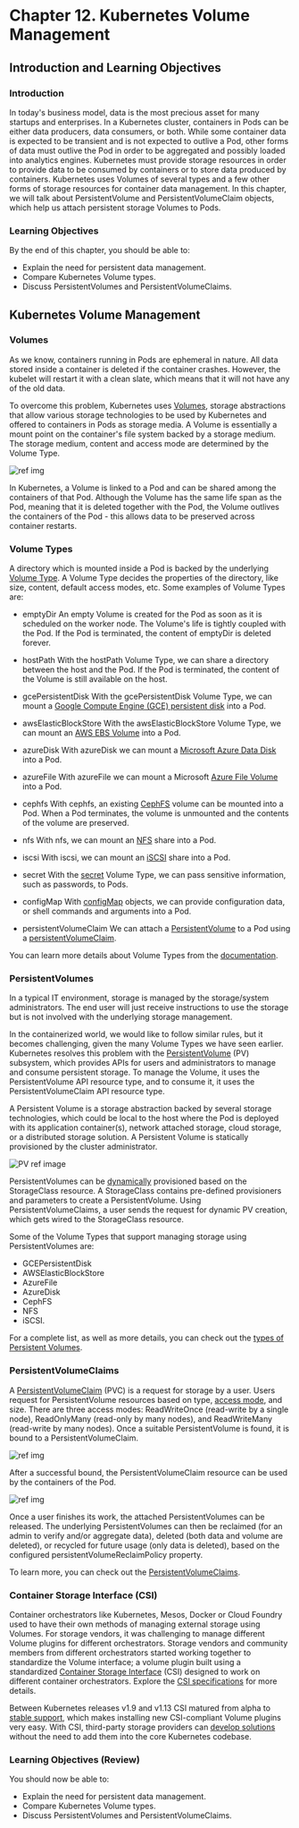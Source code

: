 # Chapter 12. Kubernetes Volume Management ##

## Introduction and Learning Objectives ##

### Introduction ###

In today's business model, data is the most precious asset for many startups and enterprises. In a Kubernetes cluster, containers in Pods can be either data producers, data consumers, or both. While some container data is expected to be transient and is not expected to outlive a Pod, other forms of data must outlive the Pod in order to be aggregated and possibly loaded into analytics engines. Kubernetes must provide storage resources in order to provide data to be consumed by containers or to store data produced by containers. Kubernetes uses Volumes of several types and a few other forms of storage resources for container data management. In this chapter, we will talk about PersistentVolume and PersistentVolumeClaim objects, which help us attach persistent storage Volumes to Pods. 

### Learning Objectives ###

By the end of this chapter, you should be able to:

* Explain the need for persistent data management.
* Compare Kubernetes Volume types.
* Discuss PersistentVolumes and PersistentVolumeClaims.

## Kubernetes Volume Management ##

### Volumes ###

As we know, containers running in Pods are ephemeral in nature. All data stored inside a container is deleted if the container crashes. However, the kubelet will restart it with a clean slate, which means that it will not have any of the old data.

To overcome this problem, Kubernetes uses [Volumes](https://kubernetes.io/docs/concepts/storage/volumes/), storage abstractions that allow various storage technologies to be used by Kubernetes and offered to containers in Pods as storage media. A Volume is essentially a mount point on the container's file system backed by a storage medium. The storage medium, content and access mode are determined by the Volume Type. 

![ref img](https://courses.edx.org/assets/courseware/v1/f3ec9ad18ca681bc581c166aa3c5cba2/asset-v1:LinuxFoundationX+LFS158x+3T2020+type@asset+block/pod.svg)

In Kubernetes, a Volume is linked to a Pod and can be shared among the containers of that Pod. Although the Volume has the same life span as the Pod, meaning that it is deleted together with the Pod, the Volume outlives the containers of the Pod - this allows data to be preserved across container restarts. 

### Volume Types ###

A directory which is mounted inside a Pod is backed by the underlying [Volume Type](https://kubernetes.io/docs/concepts/storage/volumes/#types-of-volumes). A Volume Type decides the properties of the directory, like size, content, default access modes, etc. Some examples of Volume Types are:

* emptyDir
  An empty Volume is created for the Pod as soon as it is scheduled on the worker node. The Volume's life is tightly coupled with the Pod. If the Pod is terminated, the content of emptyDir is deleted forever.  

* hostPath
  With the hostPath Volume Type, we can share a directory between the host and the Pod. If the Pod is terminated, the content of the Volume is still available on the host.

* gcePersistentDisk
  With the gcePersistentDisk Volume Type, we can mount a [Google Compute Engine (GCE) persistent disk](https://cloud.google.com/compute/docs/disks/) into a Pod.

* awsElasticBlockStore
  With the awsElasticBlockStore Volume Type, we can mount an [AWS EBS Volume](https://aws.amazon.com/ebs/) into a Pod. 

* azureDisk
  With azureDisk we can mount a [Microsoft Azure Data Disk](https://docs.microsoft.com/en-us/azure/virtual-machines/linux/managed-disks-overview) into a Pod.

* azureFile 
  With azureFile we can mount a Microsoft [Azure File Volume](https://github.com/kubernetes/examples/blob/master/staging/volumes/azure_file/README.md) into a Pod.

* cephfs 
  With cephfs, an existing [CephFS](https://ceph.io/en/discover/technology/) volume can be mounted into a Pod. When a Pod terminates, the volume is unmounted and the contents of the volume are preserved.

* nfs
  With nfs, we can mount an [NFS](https://en.wikipedia.org/wiki/Network_File_System) share into a Pod.

* iscsi
  With iscsi, we can mount an [iSCSI](https://en.wikipedia.org/wiki/ISCSI) share into a Pod.

* secret
  With the [secret](https://kubernetes.io/docs/concepts/configuration/secret/) Volume Type, we can pass sensitive information, such as passwords, to Pods.

* configMap 
  With [configMap](https://kubernetes.io/docs/concepts/configuration/configmap/) objects, we can provide configuration data, or shell commands and arguments into a Pod.

* persistentVolumeClaim
  We can attach a [PersistentVolume](https://kubernetes.io/docs/concepts/storage/persistent-volumes/) to a Pod using a [persistentVolumeClaim](https://kubernetes.io/docs/concepts/storage/persistent-volumes/#persistentvolumeclaims). 

You can learn more details about Volume Types from the [documentation](https://kubernetes.io/docs/concepts/storage/volumes/). 

### PersistentVolumes ###

In a typical IT environment, storage is managed by the storage/system administrators. The end user will just receive instructions to use the storage but is not involved with the underlying storage management.

In the containerized world, we would like to follow similar rules, but it becomes challenging, given the many Volume Types we have seen earlier. Kubernetes resolves this problem with the [PersistentVolume](https://kubernetes.io/docs/concepts/storage/persistent-volumes/) (PV) subsystem, which provides APIs for users and administrators to manage and consume persistent storage. To manage the Volume, it uses the PersistentVolume API resource type, and to consume it, it uses the PersistentVolumeClaim API resource type.

A Persistent Volume is a storage abstraction backed by several storage technologies, which could be local to the host where the Pod is deployed with its application container(s), network attached storage, cloud storage, or a distributed storage solution. A Persistent Volume is statically provisioned by the cluster administrator. 

![PV ref image](https://courses.edx.org/assets/courseware/v1/7ebb80ecd3b8aeffbe1bdde0792cf110/asset-v1:LinuxFoundationX+LFS158x+3T2020+type@asset+block/pv.png)

PersistentVolumes can be [dynamically](https://kubernetes.io/docs/concepts/storage/dynamic-provisioning/) provisioned based on the StorageClass resource. A StorageClass contains pre-defined provisioners and parameters to create a PersistentVolume. Using PersistentVolumeClaims, a user sends the request for dynamic PV creation, which gets wired to the StorageClass resource.

Some of the Volume Types that support managing storage using PersistentVolumes are:

* GCEPersistentDisk
* AWSElasticBlockStore
* AzureFile
* AzureDisk
* CephFS
* NFS
* iSCSI.

For a complete list, as well as more details, you can check out the [types of Persistent Volumes](https://kubernetes.io/docs/concepts/storage/persistent-volumes/#types-of-persistent-volumes). 

### PersistentVolumeClaims ###

A [PersistentVolumeClaim](https://kubernetes.io/docs/concepts/storage/persistent-volumes/#persistentvolumeclaims) (PVC) is a request for storage by a user. Users request for PersistentVolume resources based on type, [access mode](https://kubernetes.io/docs/concepts/storage/persistent-volumes/#access-modes), and size. There are three access modes: ReadWriteOnce (read-write by a single node), ReadOnlyMany (read-only by many nodes), and ReadWriteMany (read-write by many nodes). Once a suitable PersistentVolume is found, it is bound to a PersistentVolumeClaim. 

![ref img](https://courses.edx.org/assets/courseware/v1/722fb38405bd02e0df1a8cf0a27cef27/asset-v1:LinuxFoundationX+LFS158x+3T2020+type@asset+block/pvc1.png)

After a successful bound, the PersistentVolumeClaim resource can be used by the containers of the Pod.

![ref img](https://courses.edx.org/assets/courseware/v1/fcf7dcbb00433275fbbaa7bd5a8d400e/asset-v1:LinuxFoundationX+LFS158x+3T2020+type@asset+block/pvc2.png)

Once a user finishes its work, the attached PersistentVolumes can be released. The underlying PersistentVolumes can then be reclaimed (for an admin to verify and/or aggregate data), deleted (both data and volume are deleted), or recycled for future usage (only data is deleted), based on the configured persistentVolumeReclaimPolicy property. 

To learn more, you can check out the [PersistentVolumeClaims](https://kubernetes.io/docs/concepts/storage/persistent-volumes/#persistentvolumeclaims).

### Container Storage Interface (CSI) ###

Container orchestrators like Kubernetes, Mesos, Docker or Cloud Foundry used to have their own methods of managing external storage using Volumes. For storage vendors, it was challenging to manage different Volume plugins for different orchestrators. Storage vendors and community members from different orchestrators started working together to standardize the Volume interface; a volume plugin built using a standardized [Container Storage Interface](https://kubernetes.io/docs/concepts/storage/volumes/#csi) (CSI) designed to work on different container orchestrators. Explore the [CSI specifications](https://github.com/container-storage-interface/spec/blob/master/spec.md) for more details.

Between Kubernetes releases v1.9 and v1.13 CSI matured from alpha to [stable support](https://kubernetes.io/blog/2019/01/15/container-storage-interface-ga/), which makes installing new CSI-compliant Volume plugins very easy. With CSI, third-party storage providers can [develop solutions](https://kubernetes-csi.github.io/docs/) without the need to add them into the core Kubernetes codebase. 

### Learning Objectives (Review) ###

You should now be able to:

* Explain the need for persistent data management.
* Compare Kubernetes Volume types.
* Discuss PersistentVolumes and PersistentVolumeClaims.
